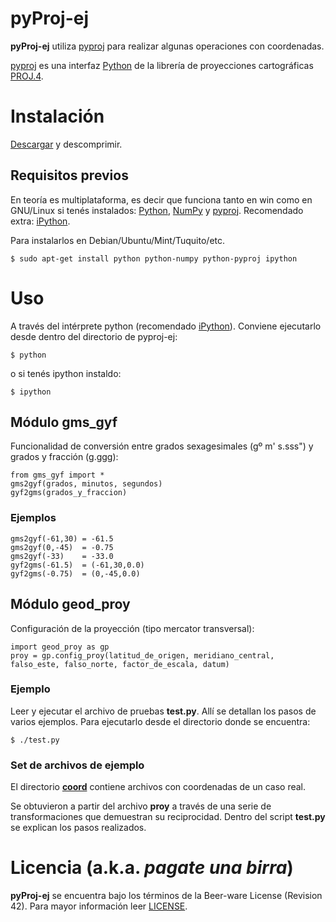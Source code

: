 # pyProj-ej

__pyProj-ej__ utiliza [pyproj][pp] para realizar algunas operaciones con
 coordenadas.

[pyproj][pp] es una interfaz [Python][py] de la librería de proyecciones
 cartográficas [PROJ.4][proj].

# Instalación

[Descargar](https://github.com/quijot/pyproj-ej/zipball/master) y descomprimir.

## Requisitos previos

En teoría es multiplataforma, es decir que funciona tanto en win como en
 GNU/Linux si tenés instalados: [Python][py], [NumPy][np] y [pyproj][pp].
 Recomendado extra: [iPython][ipy].

Para instalarlos en Debian/Ubuntu/Mint/Tuquito/etc.

    $ sudo apt-get install python python-numpy python-pyproj ipython

# Uso

A través del intérprete python (recomendado [iPython][ipy]). Conviene ejecutarlo
 desde dentro del directorio de pyproj-ej:

    $ python

o si tenés ipython instaldo:

    $ ipython

## Módulo gms_gyf

Funcionalidad de conversión entre grados sexagesimales (gº m' s.sss") y grados
 y fracción (g.ggg):

    from gms_gyf import *
    gms2gyf(grados, minutos, segundos)
    gyf2gms(grados_y_fraccion)

### Ejemplos

    gms2gyf(-61,30) = -61.5
    gms2gyf(0,-45)  = -0.75
    gms2gyf(-33)    = -33.0
    gyf2gms(-61.5)  = (-61,30,0.0)
    gyf2gms(-0.75)  = (0,-45,0.0)

## Módulo geod_proy

Configuración de la proyección (tipo mercator transversal):

    import geod_proy as gp
    proy = gp.config_proy(latitud_de_origen, meridiano_central, falso_este, falso_norte, factor_de_escala, datum)

### Ejemplo

Leer y ejecutar el archivo de pruebas __test.py__. Allí se detallan los pasos
 de varios ejemplos. Para ejecutarlo desde el directorio donde se encuentra:

    $ ./test.py

### Set de archivos de ejemplo

El directorio [__coord__][coord_ej] contiene archivos con coordenadas de un caso
 real.

Se obtuvieron a partir del archivo __proy__ a través de una serie de
 transformaciones que demuestran su reciprocidad. Dentro del script __test.py__
 se explican los pasos realizados.

# Licencia (a.k.a. _pagate una birra_)

__pyProj-ej__ se encuentra bajo los términos de la Beer-ware License (Revision 42).
Para mayor información leer
[LICENSE](https://raw.github.com/quijot/pyproj-ej/master/LICENSE).

[py]: http://www.python.org/ "Python Programming Language"
[pp]: https://code.google.com/p/pyproj/ "pyproj: Pyrex generated python interface to PROJ.4 library"
[proj]: http://trac.osgeo.org/proj/ "PROJ.4 - Cartographic Projections Library"
[np]: http://numpy.scipy.org/ "NumPy is the fundamental package for scientific computing with Python"
[ipy]: http://ipython.org/
[coord_ej]: https://github.com/quijot/pyproj-ej/tree/master/coord "Set de archivos de ejemplo."
